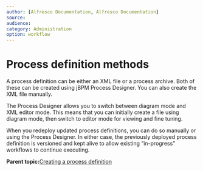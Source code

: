 ```yaml
---
author: [Alfresco Documentation, Alfresco Documentation]
source: 
audience: 
category: Administration
option: workflow
---
```


# Process definition methods

A process definition can be either an XML file or a process archive. Both of these can be created using jBPM Process Designer. You can also create the XML file manually.

The Process Designer allows you to switch between diagram mode and XML editor mode. This means that you can initially create a file using diagram mode, then switch to editor mode for viewing and fine tuning.

When you redeploy updated process definitions, you can do so manually or using the Process Designer. In either case, the previously deployed process definition is versioned and kept alive to allow existing “in-progress” workflows to continue executing.

**Parent topic:**[Creating a process definition](../topics/wf-create-skeletonpd.md)

